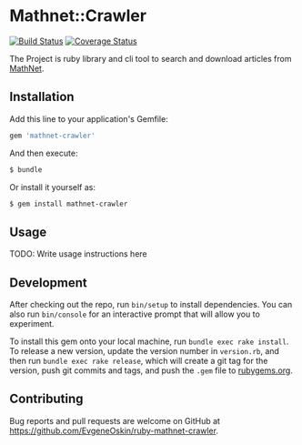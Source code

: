 # Mathnet::Crawler
[![Build Status](https://travis-ci.org/EvgeneOskin/ruby-mathnet-crawler.svg)](https://travis-ci.org/EvgeneOskin/ruby-mathnet-crawler)
[![Coverage Status](https://coveralls.io/repos/EvgeneOskin/ruby-mathnet-crawler/badge.svg?branch=master&service=github)](https://coveralls.io/github/EvgeneOskin/ruby-mathnet-crawler?branch=master)

The Project is ruby library and cli tool to search and download articles from [MathNet](http://mathnet.ru/).

## Installation

Add this line to your application's Gemfile:

```ruby
gem 'mathnet-crawler'
```

And then execute:

```bash
$ bundle
```

Or install it yourself as:

```bash
$ gem install mathnet-crawler
```

## Usage

TODO: Write usage instructions here

## Development

After checking out the repo, run `bin/setup` to install dependencies. You can also run `bin/console` for an interactive prompt that will allow you to experiment.

To install this gem onto your local machine, run `bundle exec rake install`. To release a new version, update the version number in `version.rb`, and then run `bundle exec rake release`, which will create a git tag for the version, push git commits and tags, and push the `.gem` file to [rubygems.org](https://rubygems.org).

## Contributing

Bug reports and pull requests are welcome on GitHub at https://github.com/EvgeneOskin/ruby-mathnet-crawler.
